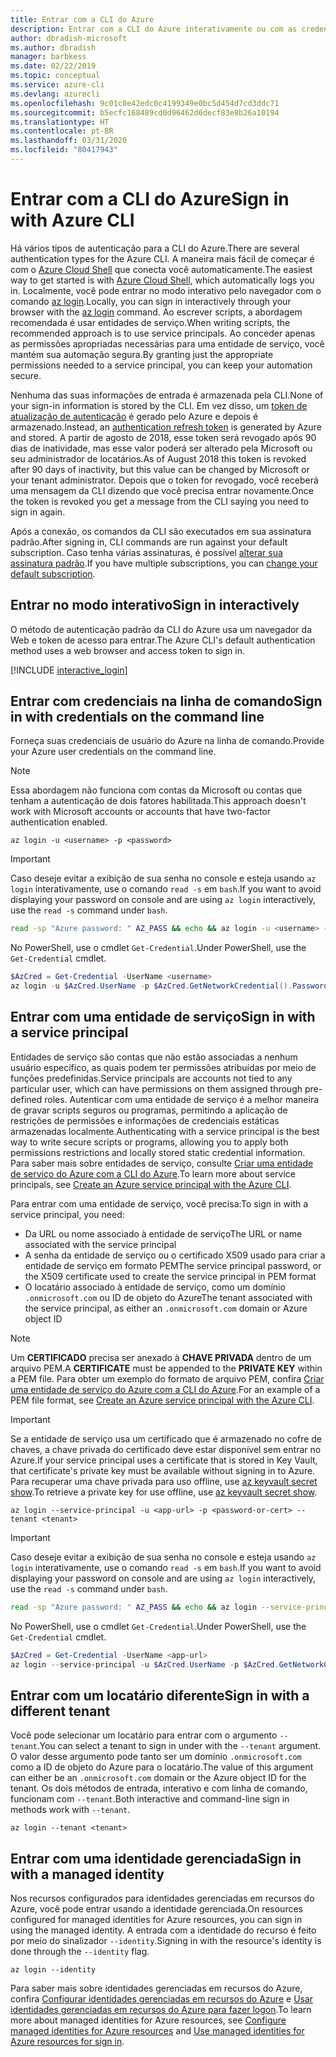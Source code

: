 ```yaml
---
title: Entrar com a CLI do Azure
description: Entrar com a CLI do Azure interativamente ou com as credenciais locais
author: dbradish-microsoft
ms.author: dbradish
manager: barbkess
ms.date: 02/22/2019
ms.topic: conceptual
ms.service: azure-cli
ms.devlang: azurecli
ms.openlocfilehash: 9c01c0e42edc0c4199349e0bc5d454d7cd3ddc71
ms.sourcegitcommit: b5ecfc168489cd0d96462d6decf83e8b26a10194
ms.translationtype: HT
ms.contentlocale: pt-BR
ms.lasthandoff: 03/31/2020
ms.locfileid: "80417943"
---
```

# <a name="sign-in-with-azure-cli"></a><span data-ttu-id="fc340-103">Entrar com a CLI do Azure</span><span class="sxs-lookup"><span data-stu-id="fc340-103">Sign in with Azure CLI</span></span> 

<span data-ttu-id="fc340-104">Há vários tipos de autenticação para a CLI do Azure.</span><span class="sxs-lookup"><span data-stu-id="fc340-104">There are several authentication types for the Azure CLI.</span></span> <span data-ttu-id="fc340-105">A maneira mais fácil de começar é com o [Azure Cloud Shell](/azure/cloud-shell/overview) que conecta você automaticamente.</span><span class="sxs-lookup"><span data-stu-id="fc340-105">The easiest way to get started is with [Azure Cloud Shell](/azure/cloud-shell/overview), which automatically logs you in.</span></span>
<span data-ttu-id="fc340-106">Localmente, você pode entrar no modo interativo pelo navegador com o comando [az login](/cli/azure/reference-index#az-login).</span><span class="sxs-lookup"><span data-stu-id="fc340-106">Locally, you can sign in interactively through your browser with the [az login](/cli/azure/reference-index#az-login) command.</span></span> <span data-ttu-id="fc340-107">Ao escrever scripts, a abordagem recomendada é usar entidades de serviço.</span><span class="sxs-lookup"><span data-stu-id="fc340-107">When writing scripts, the recommended approach is to use service principals.</span></span> <span data-ttu-id="fc340-108">Ao conceder apenas as permissões apropriadas necessárias para uma entidade de serviço, você mantém sua automação segura.</span><span class="sxs-lookup"><span data-stu-id="fc340-108">By granting just the appropriate permissions needed to a service principal, you can keep your automation secure.</span></span>

<span data-ttu-id="fc340-109">Nenhuma das suas informações de entrada é armazenada pela CLI.</span><span class="sxs-lookup"><span data-stu-id="fc340-109">None of your sign-in information is stored by the CLI.</span></span> <span data-ttu-id="fc340-110">Em vez disso, um [token de atualização de autenticação](https://docs.microsoft.com/azure/active-directory/develop/v1-id-and-access-tokens#refresh-tokens) é gerado pelo Azure e depois é armazenado.</span><span class="sxs-lookup"><span data-stu-id="fc340-110">Instead, an [authentication refresh token](https://docs.microsoft.com/azure/active-directory/develop/v1-id-and-access-tokens#refresh-tokens) is generated by Azure and stored.</span></span> <span data-ttu-id="fc340-111">A partir de agosto de 2018, esse token será revogado após 90 dias de inatividade, mas esse valor poderá ser alterado pela Microsoft ou seu administrador de locatários.</span><span class="sxs-lookup"><span data-stu-id="fc340-111">As of August 2018 this token is revoked after 90 days of inactivity, but this value can be changed by Microsoft or your tenant administrator.</span></span> <span data-ttu-id="fc340-112">Depois que o token for revogado, você receberá uma mensagem da CLI dizendo que você precisa entrar novamente.</span><span class="sxs-lookup"><span data-stu-id="fc340-112">Once the token is revoked you get a message from the CLI saying you need to sign in again.</span></span>

<span data-ttu-id="fc340-113">Após a conexão, os comandos da CLI são executados em sua assinatura padrão.</span><span class="sxs-lookup"><span data-stu-id="fc340-113">After signing in, CLI commands are run against your default subscription.</span></span> <span data-ttu-id="fc340-114">Caso tenha várias assinaturas, é possível [alterar sua assinatura padrão](manage-azure-subscriptions-azure-cli.md).</span><span class="sxs-lookup"><span data-stu-id="fc340-114">If you have multiple subscriptions, you can [change your default subscription](manage-azure-subscriptions-azure-cli.md).</span></span>

## <a name="sign-in-interactively"></a><span data-ttu-id="fc340-115">Entrar no modo interativo</span><span class="sxs-lookup"><span data-stu-id="fc340-115">Sign in interactively</span></span>

<span data-ttu-id="fc340-116">O método de autenticação padrão da CLI do Azure usa um navegador da Web e token de acesso para entrar.</span><span class="sxs-lookup"><span data-stu-id="fc340-116">The Azure CLI's default authentication method uses a web browser and access token to sign in.</span></span>

[!INCLUDE [interactive_login](includes/interactive-login.md)]

## <a name="sign-in-with-credentials-on-the-command-line"></a><span data-ttu-id="fc340-117">Entrar com credenciais na linha de comando</span><span class="sxs-lookup"><span data-stu-id="fc340-117">Sign in with credentials on the command line</span></span>

<span data-ttu-id="fc340-118">Forneça suas credenciais de usuário do Azure na linha de comando.</span><span class="sxs-lookup"><span data-stu-id="fc340-118">Provide your Azure user credentials on the command line.</span></span>

> [!Note]
> <span data-ttu-id="fc340-119">Essa abordagem não funciona com contas da Microsoft ou contas que tenham a autenticação de dois fatores habilitada.</span><span class="sxs-lookup"><span data-stu-id="fc340-119">This approach doesn't work with Microsoft accounts or accounts that have two-factor authentication enabled.</span></span>

```azurecli-interactive
az login -u <username> -p <password>
```

> [!IMPORTANT]
> <span data-ttu-id="fc340-120">Caso deseje evitar a exibição de sua senha no console e esteja usando `az login` interativamente, use o comando `read -s` em `bash`.</span><span class="sxs-lookup"><span data-stu-id="fc340-120">If you want to avoid displaying your password on console and are using `az login` interactively, use the `read -s` command under `bash`.</span></span>
>
> ```bash
> read -sp "Azure password: " AZ_PASS && echo && az login -u <username> -p $AZ_PASS
> ```
>
> <span data-ttu-id="fc340-121">No PowerShell, use o cmdlet `Get-Credential`.</span><span class="sxs-lookup"><span data-stu-id="fc340-121">Under PowerShell, use the `Get-Credential` cmdlet.</span></span>
>
> ```powershell
> $AzCred = Get-Credential -UserName <username>
> az login -u $AzCred.UserName -p $AzCred.GetNetworkCredential().Password
> ```

## <a name="sign-in-with-a-service-principal"></a><span data-ttu-id="fc340-122">Entrar com uma entidade de serviço</span><span class="sxs-lookup"><span data-stu-id="fc340-122">Sign in with a service principal</span></span>

<span data-ttu-id="fc340-123">Entidades de serviço são contas que não estão associadas a nenhum usuário específico, as quais podem ter permissões atribuídas por meio de funções predefinidas.</span><span class="sxs-lookup"><span data-stu-id="fc340-123">Service principals are accounts not tied to any particular user, which can have permissions on them assigned through pre-defined roles.</span></span> <span data-ttu-id="fc340-124">Autenticar com uma entidade de serviço é a melhor maneira de gravar scripts seguros ou programas, permitindo a aplicação de restrições de permissões e informações de credenciais estáticas armazenadas localmente.</span><span class="sxs-lookup"><span data-stu-id="fc340-124">Authenticating with a service principal is the best way to write secure scripts or programs, allowing you to apply both permissions restrictions and locally stored static credential information.</span></span> <span data-ttu-id="fc340-125">Para saber mais sobre entidades de serviço, consulte [Criar uma entidade de serviço do Azure com a CLI do Azure](/cli/azure/create-an-azure-service-principal-azure-cli.md).</span><span class="sxs-lookup"><span data-stu-id="fc340-125">To learn more about service principals, see [Create an Azure service principal with the Azure CLI](/cli/azure/create-an-azure-service-principal-azure-cli.md).</span></span>

<span data-ttu-id="fc340-126">Para entrar com uma entidade de serviço, você precisa:</span><span class="sxs-lookup"><span data-stu-id="fc340-126">To sign in with a service principal, you need:</span></span>

* <span data-ttu-id="fc340-127">Da URL ou nome associado à entidade de serviço</span><span class="sxs-lookup"><span data-stu-id="fc340-127">The URL or name associated with the service principal</span></span>
* <span data-ttu-id="fc340-128">A senha da entidade de serviço ou o certificado X509 usado para criar a entidade de serviço em formato PEM</span><span class="sxs-lookup"><span data-stu-id="fc340-128">The service principal password, or the X509 certificate used to create the service principal in PEM format</span></span>
* <span data-ttu-id="fc340-129">O locatário associado à entidade de serviço, como um domínio `.onmicrosoft.com` ou ID de objeto do Azure</span><span class="sxs-lookup"><span data-stu-id="fc340-129">The tenant associated with the service principal, as either an `.onmicrosoft.com` domain or Azure object ID</span></span>

> [!NOTE]
> <span data-ttu-id="fc340-130">Um **CERTIFICADO** precisa ser anexado à **CHAVE PRIVADA** dentro de um arquivo PEM.</span><span class="sxs-lookup"><span data-stu-id="fc340-130">A **CERTIFICATE** must be appended to the **PRIVATE KEY** within a PEM file.</span></span>  <span data-ttu-id="fc340-131">Para obter um exemplo do formato de arquivo PEM, confira [Criar uma entidade de serviço do Azure com a CLI do Azure](create-an-azure-service-principal-azure-cli#sign-in-using-a-service-principal).</span><span class="sxs-lookup"><span data-stu-id="fc340-131">For an example of a PEM file format, see [Create an Azure service principal with the Azure CLI](create-an-azure-service-principal-azure-cli#sign-in-using-a-service-principal).</span></span> 
>

> [!IMPORTANT]
>
> <span data-ttu-id="fc340-132">Se a entidade de serviço usa um certificado que é armazenado no cofre de chaves, a chave privada do certificado deve estar disponível sem entrar no Azure.</span><span class="sxs-lookup"><span data-stu-id="fc340-132">If your service principal uses a certificate that is stored in Key Vault, that certificate's private key must be available without signing in to Azure.</span></span> <span data-ttu-id="fc340-133">Para recuperar uma chave privada para uso offline, use [az keyvault secret show](/cli/azure/keyvault/secret).</span><span class="sxs-lookup"><span data-stu-id="fc340-133">To retrieve a private key for use offline, use [az keyvault secret show](/cli/azure/keyvault/secret).</span></span>

```azurecli-interactive
az login --service-principal -u <app-url> -p <password-or-cert> --tenant <tenant>
```

> [!IMPORTANT]
> <span data-ttu-id="fc340-134">Caso deseje evitar a exibição de sua senha no console e esteja usando `az login` interativamente, use o comando `read -s` em `bash`.</span><span class="sxs-lookup"><span data-stu-id="fc340-134">If you want to avoid displaying your password on console and are using `az login` interactively, use the `read -s` command under `bash`.</span></span>
>
> ```bash
> read -sp "Azure password: " AZ_PASS && echo && az login --service-principal -u <app-url> -p $AZ_PASS --tenant <tenant>
> ```
>
> <span data-ttu-id="fc340-135">No PowerShell, use o cmdlet `Get-Credential`.</span><span class="sxs-lookup"><span data-stu-id="fc340-135">Under PowerShell, use the `Get-Credential` cmdlet.</span></span>
>
> ```powershell
> $AzCred = Get-Credential -UserName <app-url>
> az login --service-principal -u $AzCred.UserName -p $AzCred.GetNetworkCredential().Password --tenant <tenant>
> ```

## <a name="sign-in-with-a-different-tenant"></a><span data-ttu-id="fc340-136">Entrar com um locatário diferente</span><span class="sxs-lookup"><span data-stu-id="fc340-136">Sign in with a different tenant</span></span>

<span data-ttu-id="fc340-137">Você pode selecionar um locatário para entrar com o argumento `--tenant`.</span><span class="sxs-lookup"><span data-stu-id="fc340-137">You can select a tenant to sign in under with the `--tenant` argument.</span></span> <span data-ttu-id="fc340-138">O valor desse argumento pode tanto ser um domínio `.onmicrosoft.com` como a ID de objeto do Azure para o locatário.</span><span class="sxs-lookup"><span data-stu-id="fc340-138">The value of this argument can either be an `.onmicrosoft.com` domain or the Azure object ID for the tenant.</span></span> <span data-ttu-id="fc340-139">Os dois métodos de entrada, interativo e com linha de comando, funcionam com `--tenant`.</span><span class="sxs-lookup"><span data-stu-id="fc340-139">Both interactive and command-line sign in methods work with `--tenant`.</span></span>

```azurecli-interactive
az login --tenant <tenant>
```

## <a name="sign-in-with-a-managed-identity"></a><span data-ttu-id="fc340-140">Entrar com uma identidade gerenciada</span><span class="sxs-lookup"><span data-stu-id="fc340-140">Sign in with a managed identity</span></span>

<span data-ttu-id="fc340-141">Nos recursos configurados para identidades gerenciadas em recursos do Azure, você pode entrar usando a identidade gerenciada.</span><span class="sxs-lookup"><span data-stu-id="fc340-141">On resources configured for managed identities for Azure resources, you can sign in using the managed identity.</span></span> <span data-ttu-id="fc340-142">A entrada com a identidade do recurso é feito por meio do sinalizador `--identity`.</span><span class="sxs-lookup"><span data-stu-id="fc340-142">Signing in with the resource's identity is done through the `--identity` flag.</span></span>

```azurecli-interactive
az login --identity
```

<span data-ttu-id="fc340-143">Para saber mais sobre identidades gerenciadas em recursos do Azure, confira [Configurar identidades gerenciadas em recursos do Azure](https://docs.microsoft.com/azure/active-directory/managed-identities-azure-resources/qs-configure-cli-windows-vm) e [Usar identidades gerenciadas em recursos do Azure para fazer logon](https://docs.microsoft.com/azure/active-directory/managed-identities-azure-resources/how-to-use-vm-sign-in).</span><span class="sxs-lookup"><span data-stu-id="fc340-143">To learn more about managed identities for Azure resources, see [Configure managed identities for Azure resources](https://docs.microsoft.com/azure/active-directory/managed-identities-azure-resources/qs-configure-cli-windows-vm) and [Use managed identities for Azure resources for sign in](https://docs.microsoft.com/azure/active-directory/managed-identities-azure-resources/how-to-use-vm-sign-in).</span></span>
